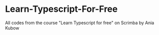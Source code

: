 # Learn-Typescript-For-Free
All codes from the course "Learn Typescript for free" on Scrimba by Ania Kubow
